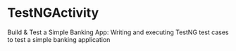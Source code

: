 # TestNGActivity
Build &amp; Test a Simple Banking App: Writing and executing TestNG test cases to test a simple banking application
